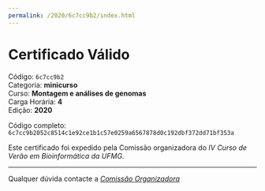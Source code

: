 ```yaml
---
permalink: /2020/6c7cc9b2/index.html
---
```


# Certificado Válido

Código: `6c7cc9b2`<br>
Categoria: **minicurso**<br>
Curso: **Montagem e análises de genomas**<br>
Carga Horária: **4**<br>
Edição: **2020**<br>


Código completo: `6c7cc9b2052c8514c1e92ce1b1c57e0259a6567878d0c192dbf372dd71bf353a`


Este certificado foi expedido pela Comissão organizadora do *IV Curso de Verão em Bioinformática da UFMG*.

----

Qualquer dúvida contacte a [_Comissão Organizadora_](<mailto:cursobioinfoufmg@gmail.com$subject=[Certificados]>)

